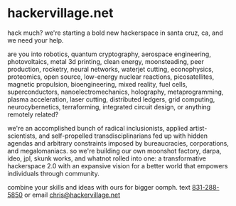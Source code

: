 # hackervillage.net

hack much? we're starting a bold new hackerspace in santa cruz, ca, and we need your help. 

are you into robotics, quantum cryptography, aerospace engineering, photovoltaics, metal 3d printing, clean energy, moonsteading, peer production, rocketry, neural networks, waterjet cutting, econophysics, proteomics, open source, low-energy nuclear reactions, picosatellites, magnetic propulsion, bioengineering, mixed reality, fuel cells, superconductors, nanoelectromechanics, holography, metaprogramming, plasma acceleration, laser cutting, distributed ledgers, grid computing, neurocybernetics, terraforming, integrated circuit design, or anything remotely related? 

we're an accomplished bunch of radical inclusionists, applied artist-scientists, and self-propelled transdisciplinarians fed up with hidden agendas and arbitrary constraints imposed by bureaucracies, corporations, and megalomaniacs. so we're building our own moonshot factory, darpa, ideo, jpl, skunk works, and whatnot rolled into one: a transformative hackerspace 2.0 with an expansive vision for a better world that empowers individuals through community. 

combine your skills and ideas with ours for bigger oomph. text [831-288-5850](sms:+1-831-288-5850) or email <chris@hackervillage.net>
